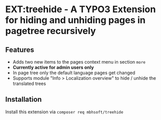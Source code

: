 
# EXT:treehide - A TYPO3 Extension for hiding and unhiding pages in pagetree recursively

## Features
- Adds two new items to the pages context menu in section `more`
- **Currently active for admin users only**
- In page tree only the default language pages get changed
- Supports module "Info > Localization overview" to hide / unhide the translated trees

## Installation

Install this extension via `composer req mbhsoft/treehide`
